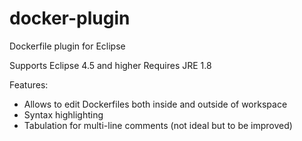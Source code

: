 # docker-plugin
Dockerfile plugin for Eclipse

Supports Eclipse 4.5 and higher
Requires JRE 1.8

Features:

 - Allows to edit Dockerfiles both inside and outside of workspace
 - Syntax highlighting
 - Tabulation for multi-line comments (not ideal but to be improved)
